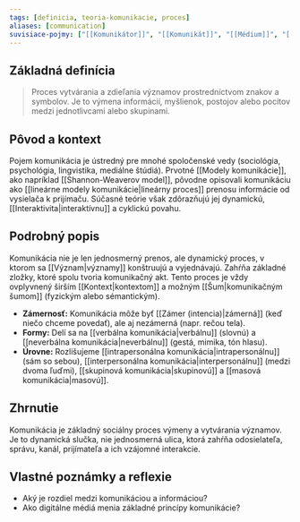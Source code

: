 ```yaml
---
tags: [definicia, teoria-komunikacie, proces]
aliases: [communication]
suvisiace-pojmy: ["[[Komunikátor]]", "[[Komunikát]]", "[[Médium]]", "[[Recipient]]", "[[Spätná väzba]]", "[[Kódovanie]]", "[[Dekódovanie]]", "[[Šum]]", "[[Kontext]]"]
---
```

## Základná definícia

> Proces vytvárania a zdieľania významov prostredníctvom znakov a symbolov. Je to výmena informácií, myšlienok, postojov alebo pocitov medzi jednotlivcami alebo skupinami.

## Pôvod a kontext

Pojem komunikácia je ústredný pre mnohé spoločenské vedy (sociológia, psychológia, lingvistika, mediálne štúdiá). Prvotné [[Modely komunikácie]], ako napríklad [[Shannon-Weaverov model]], pôvodne opisovali komunikáciu ako [[lineárne modely komunikácie|lineárny proces]] prenosu informácie od vysielača k prijímaču. Súčasné teórie však zdôrazňujú jej dynamickú, [[Interaktivita|interaktívnu]] a cyklickú povahu.

## Podrobný popis

Komunikácia nie je len jednosmerný prenos, ale dynamický proces, v ktorom sa [[Význam|významy]] konštruujú a vyjednávajú. Zahŕňa základné zložky, ktoré spolu tvoria komunikačný akt. Tento proces je vždy ovplyvnený širším [[Kontext|kontextom]] a možným [[Šum|komunikačným šumom]] (fyzickým alebo sémantickým).

* **Zámernosť:** Komunikácia môže byť [[Zámer (intencia)|zámerná]] (keď niečo chceme povedať), ale aj nezámerná (napr. rečou tela).
* **Formy:** Delí sa na [[verbálna komunikácia|verbálnu]] (slovnú) a [[neverbálna komunikácia|neverbálnu]] (gestá, mimika, tón hlasu).
* **Úrovne:** Rozlišujeme [[intrapersonálna komunikácia|intrapersonálnu]] (sám so sebou), [[interpersonálna komunikácia|interpersonálnu]] (medzi dvoma ľuďmi), [[skupinová komunikácia|skupinovú]] a [[masová komunikácia|masovú]].

## Zhrnutie

Komunikácia je základný sociálny proces výmeny a vytvárania významov. Je to dynamická slučka, nie jednosmerná ulica, ktorá zahŕňa odosielateľa, správu, kanál, prijímateľa a ich vzájomné interakcie.

## Vlastné poznámky a reflexie

* Aký je rozdiel medzi komunikáciou a informáciou?
* Ako digitálne médiá menia základné princípy komunikácie?